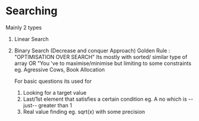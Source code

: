 # Searching

   Mainly 2 types
1. Linear Search

2. Binary Search  (Decrease and conquer Approach)
   Golden Rule : "OPTIMISATION OVER SEARCH"
   Its mostly with sorted/ similar type of array
                OR
   "You 've to maximise/minimise but limiting to some constraints
   eg. Agressive Cows, Book Allocation

   For basic questions its used for
   1. Looking for a target value
   2. Last/1st element that satisfies a certain condition 
      eg. A no which is --just-- greater than 1
   3. Real value finding
      eg. sqrt(x) with some precision

